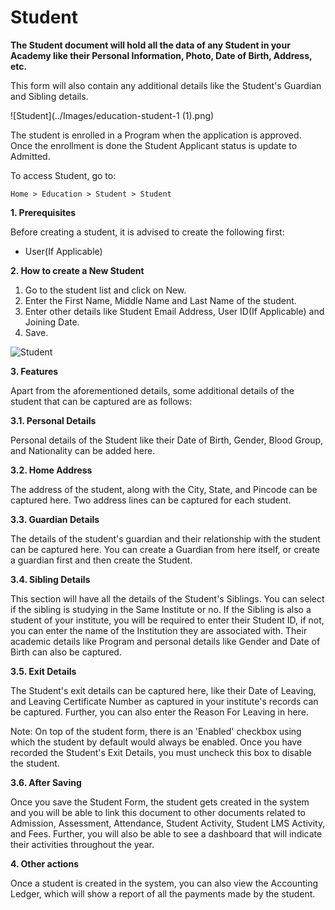 # Student

**The Student document will hold all the data of any Student in your Academy like their Personal Information, Photo, Date of Birth, Address, etc.**

This form will also contain any additional details like the Student's Guardian and Sibling details.

![Student](../Images/education-student-1 (1).png)

The student is enrolled in a Program when the application is approved. Once the enrollment is done the Student Applicant status is update to Admitted.

To access Student, go to:

`Home > Education > Student > Student`

**1. Prerequisites**

Before creating a student, it is advised to create the following first:

- User(If Applicable)

**2. How to create a New Student**

1. Go to the student list and click on New.
2. Enter the First Name, Middle Name and Last Name of the student.
3. Enter other details like Student Email Address, User ID(If Applicable) and Joining Date.
4. Save.

![Student](../Images/education-student-4.png)

**3. Features**

Apart from the aforementioned details, some additional details of the student that can be captured are as follows:

**3.1. Personal Details**

Personal details of the Student like their Date of Birth, Gender, Blood Group, and Nationality can be added here.

**3.2. Home Address**

The address of the student, along with the City, State, and Pincode can be captured here. Two address lines can be captured for each student.

**3.3. Guardian Details**

The details of the student's guardian and their relationship with the student can be captured here. You can create a Guardian from here itself, or create a guardian first and then create the Student.

**3.4. Sibling Details**

This section will have all the details of the Student's Siblings. You can select if the sibling is studying in the Same Institute or no. If the Sibling is also a student of your institute, you will be required to enter their Student ID, if not, you can enter the name of the Institution they are associated with. Their academic details like Program and personal details like Gender and Date of Birth can also be captured.

**3.5. Exit Details**

The Student's exit details can be captured here, like their Date of Leaving, and Leaving Certificate Number as captured in your institute's records can be captured. Further, you can also enter the Reason For Leaving in here.

Note: On top of the student form, there is an 'Enabled' checkbox using which the student by default would always be enabled. Once you have recorded the Student's Exit Details, you must uncheck this box to disable the student.

**3.6. After Saving**

Once you save the Student Form, the student gets created in the system and you will be able to link this document to other documents related to Admission, Assessment, Attendance, Student Activity, Student LMS Activity, and Fees. Further, you will also be able to see a dashboard that will indicate their activities throughout the year.

**4. Other actions**

Once a student is created in the system, you can also view the Accounting Ledger, which will show a report of all the payments made by the student.
